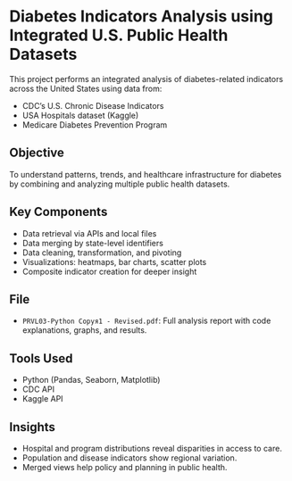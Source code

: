 # Diabetes Indicators Analysis using Integrated U.S. Public Health Datasets

This project performs an integrated analysis of diabetes-related indicators across the United States using data from:
- CDC’s U.S. Chronic Disease Indicators
- USA Hospitals dataset (Kaggle)
- Medicare Diabetes Prevention Program

## Objective
To understand patterns, trends, and healthcare infrastructure for diabetes by combining and analyzing multiple public health datasets.

## Key Components
- Data retrieval via APIs and local files
- Data merging by state-level identifiers
- Data cleaning, transformation, and pivoting
- Visualizations: heatmaps, bar charts, scatter plots
- Composite indicator creation for deeper insight

## File
- `PRVL03-Python Copyя1 - Revised.pdf`: Full analysis report with code explanations, graphs, and results.

## Tools Used
- Python (Pandas, Seaborn, Matplotlib)
- CDC API
- Kaggle API

## Insights
- Hospital and program distributions reveal disparities in access to care.
- Population and disease indicators show regional variation.
- Merged views help policy and planning in public health.


